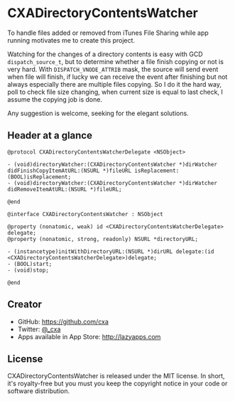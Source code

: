 # CXADirectoryContentsWatcher

To handle files added or removed from iTunes File Sharing while app running motivates me to create this project.

Watching for the changes of a directory contents is easy with GCD `dispatch_source_t`, but to determine whether a file finish copying or not is very hard. With `DISPATCH_VNODE_ATTRIB` mask, the source will send event when file will finish, if lucky we can receive the event after finishing but not always especially there are multiple files copying. So I do it the hard way, poll to check file size changing, when current size is equal to last check, I assume the copying job is done.

Any suggestion is welcome, seeking for the elegant solutions.


## Header at a glance

    @protocol CXADirectoryContentsWatcherDelegate <NSObject>
    
    - (void)directoryWatcher:(CXADirectoryContentsWatcher *)dirWatcher didFinishCopyItemAtURL:(NSURL *)fileURL isReplacement:(BOOL)isReplacement;
    - (void)directoryWatcher:(CXADirectoryContentsWatcher *)dirWatcher didRemoveItemAtURL:(NSURL *)fileURL;
    
    @end
    
    @interface CXADirectoryContentsWatcher : NSObject
    
    @property (nonatomic, weak) id <CXADirectoryContentsWatcherDelegate> delegate;
    @property (nonatomic, strong, readonly) NSURL *directoryURL;
    
    - (instancetype)initWithDirectoryURL:(NSURL *)dirURL delegate:(id <CXADirectoryContentsWatcherDelegate>)delegate;
    - (BOOL)start;
    - (void)stop;
    
    @end

## Creator

* GitHub: <https://github.com/cxa>
* Twitter: [@_cxa](https://twitter.com/_cxa)
* Apps available in App Store: <http://lazyapps.com>

## License

CXADirectoryContentsWatcher is released under the MIT license. In short, it's royalty-free but you must you keep the copyright notice in your code or software distribution.
